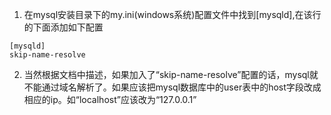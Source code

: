 
1. 在mysql安装目录下的my.ini(windows系统)配置文件中找到[mysqld],在该行的下面添加如下配置

```
[mysqld]  
skip-name-resolve  
```

2. 当然根据文档中描述，如果加入了“skip-name-resolve”配置的话，mysql就不能通过域名解析了。如果应该把mysql数据库中的user表中的host字段改成相应的ip。如“localhost”应该改为“127.0.0.1”
